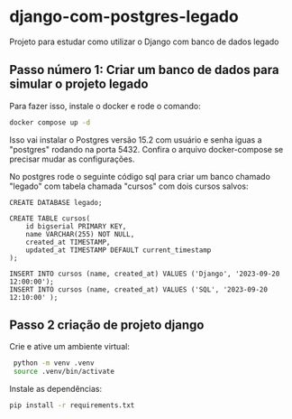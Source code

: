 # django-com-postgres-legado
Projeto para estudar como utilizar o Django com banco de dados legado

## Passo número 1: Criar um banco de dados para simular o projeto legado

Para fazer isso, instale o docker e rode o comando:

```bash
docker compose up -d
```

Isso vai instalar o Postgres versão 15.2 com usuário e senha iguas a "postgres" rodando na porta 5432. Confira o arquivo docker-compose se precisar mudar as configurações.

No postgres rode o seguinte código sql para criar um banco chamado "legado" com tabela chamada "cursos" com dois cursos salvos:

```
CREATE DATABASE legado;

CREATE TABLE cursos(
    id bigserial PRIMARY KEY,
    name VARCHAR(255) NOT NULL,
    created_at TIMESTAMP,
    updated_at TIMESTAMP DEFAULT current_timestamp
);

INSERT INTO cursos (name, created_at) VALUES ('Django', '2023-09-20 12:00:00');
INSERT INTO cursos (name, created_at) VALUES ('SQL', '2023-09-20 12:10:00' );
```

## Passo 2 criação de projeto django

Crie e ative um ambiente virtual:

```bash
 python -m venv .venv
 source .venv/bin/activate
```

Instale as dependências:

```bash
pip install -r requirements.txt
```


